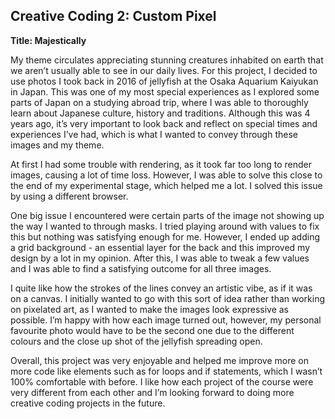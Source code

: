 ## Creative Coding 2: Custom Pixel

**Title: Majestically**

My theme circulates appreciating stunning creatures inhabited on earth that we aren’t usually able to see in our daily lives. For this project, I decided to use photos I took back in 2016 of jellyfish at the Osaka Aquarium Kaiyukan in Japan. This was one of my most special experiences as I explored some parts of Japan on a studying abroad trip, where I was able to thoroughly learn about Japanese culture, history and traditions. Although this was 4 years ago, it’s very important to look back and reflect on special times and experiences I’ve had, which is what I wanted to convey through these images and my theme. 

At first I had some trouble with rendering, as it took far too long to render images, causing a lot of time loss. However, I was able to solve this close to the end of my experimental stage, which helped me a lot. I solved this issue by using a different browser.

One big issue I encountered were certain parts of the image not showing up the way I wanted to through masks. I tried playing around with values to fix this but nothing was satisfying enough for me. However, I ended up adding a grid background - an essential layer for the back and this improved my design by a lot in my opinion. After this, I was able to tweak a few values and I was able to find a satisfying outcome for all three images.

I quite like how the strokes of the lines convey an artistic vibe, as if it was on a canvas. I initially wanted to go with this sort of idea rather than working on pixelated art, as I wanted to make the images look expressive as possible. I’m happy with how each image turned out, however, my personal favourite photo would have to be the second one due to the different colours and the close up shot of the jellyfish spreading open.

Overall, this project was very enjoyable and helped me improve more on more code like elements such as for loops and if statements, which I wasn’t 100% comfortable with before. I like how each project of the course were very different from each other and I’m looking forward to doing more creative coding projects in the future.
